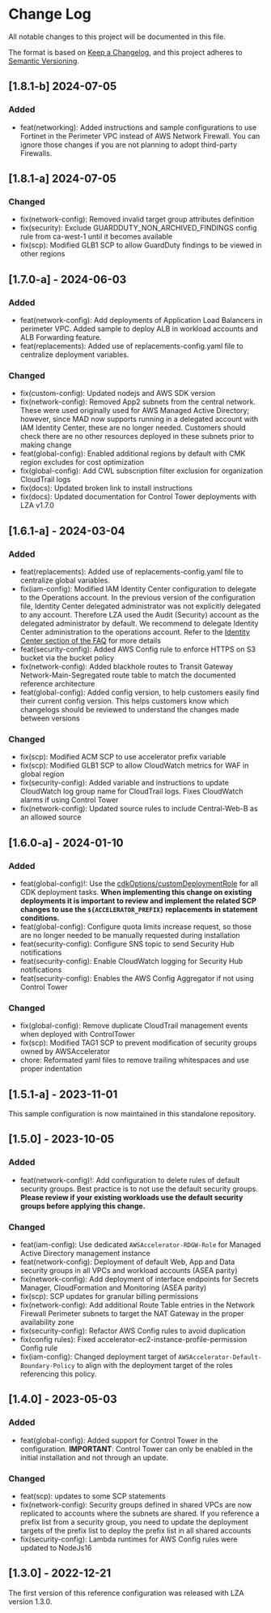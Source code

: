 # Change Log

All notable changes to this project will be documented in this file.

The format is based on [Keep a Changelog](https://keepachangelog.com/en/1.0.0/),
and this project adheres to [Semantic Versioning](https://semver.org/spec/v2.0.0.html).

## [1.8.1-b] 2024-07-05
### Added
- feat(networking): Added instructions and sample configurations to use Fortinet in the Perimeter VPC instead of AWS Network Firewall. You can ignore those changes if you are not planning to adopt third-party Firewalls.

## [1.8.1-a] 2024-07-05
### Changed
- fix(network-config): Removed invalid target group attributes definition
- fix(security): Exclude GUARDDUTY_NON_ARCHIVED_FINDINGS config rule from ca-west-1 until it becomes available
- fix(scp): Modified GLB1 SCP to allow GuardDuty findings to be viewed in other regions

## [1.7.0-a] - 2024-06-03
### Added
- feat(network-config): Add deployments of Application Load Balancers in perimeter VPC. Added sample to deploy ALB in workload accounts and ALB Forwarding feature.
- feat(replacements): Added use of replacements-config.yaml file to centralize deployment variables.

### Changed
- fix(custom-config): Updated nodejs and AWS SDK version
- fix(network-config): Removed App2 subnets from the central network. These were used originally used for AWS Managed Active Directory; however, since MAD now supports running in a delegated account with IAM Identity Center, these are no longer needed. Customers should check there are no other resources deployed in these subnets prior to making change
- feat(global-config): Enabled additional regions by default with CMK region excludes for cost optimization
- fix(global-config): Add CWL subscription filter exclusion for organization CloudTrail logs
- fix(docs): Updated broken link to install instructions
- fix(docs): Updated documentation for Control Tower deployments with LZA v1.7.0

## [1.6.1-a] - 2024-03-04
### Added
- feat(replacements): Added use of replacements-config.yaml file to centralize global variables.
- fix(iam-config): Modified IAM Identity Center configuration to delegate to the Operations account. In the previous version of the configuration file, Identity Center delegated administrator was not explicitly delegated to any account. Therefore LZA used the Audit (Security) account as the delegated administrator by default. We recommend to delegate Identity Center administration to the operations account. Refer to the [Identity Center section of the FAQ](./documentation/FAQ.md#IAM-Identity-Center) for more details
- feat(security-config): Added AWS Config rule to enforce HTTPS on S3 bucket via the bucket policy
- fix(network-config): Added blackhole routes to Transit Gateway Network-Main-Segregated route table to match the documented reference architecture
- feat(global-config): Added config version, to help customers easily find their current config version. This helps customers know which changelogs should be reviewed to understand the changes made between versions

### Changed
- fix(scp): Modified ACM SCP to use accelerator prefix variable
- fix(scp): Modified GLB1 SCP to allow CloudWatch metrics for WAF in global region
- fix(security-config): Added variable and instructions to update CloudWatch log group name for CloudTrail logs. Fixes CloudWatch alarms if using Control Tower
- fix(network-config): Updated source rules to include Central-Web-B as an allowed source

## [1.6.0-a] - 2024-01-10
### Added
- feat(global-config)!: Use the [cdkOptions/customDeploymentRole](https://awslabs.github.io/landing-zone-accelerator-on-aws/classes/_aws_accelerator_config.cdkOptionsConfig.html#customDeploymentRole) for all CDK deployment tasks. **When implementing this change on existing deployments it is important to review and implement the related SCP changes to use the `${ACCELERATOR_PREFIX}` replacements in statement conditions.**
- feat(global-config): Configure quota limits increase request, so those are no longer needed to be manually requested during installation
- feat(security-config): Configure SNS topic to send Security Hub notifications
- feat(security-config): Enable CloudWatch logging for Security Hub notifications
- feat(security-config): Enables the AWS Config Aggregator if not using Control Tower
### Changed
- fix(global-config): Remove duplicate CloudTrail management events when deployed with ControlTower
- fix(scp): Modified TAG1 SCP to prevent modification of security groups owned by AWSAccelerator
- chore: Reformated yaml files to remove trailing whitespaces and use proper indentation

## [1.5.1-a] - 2023-11-01
This sample configuration is now maintained in this standalone repository.

## [1.5.0] - 2023-10-05
### Added
- feat(network-config)!: Add configuration to delete rules of default security groups. Best practice is to not use the default security groups. **Please review if your existing workloads use the default security groups before applying this change.**
### Changed
- feat(iam-config): Use dedicated `AWSAccelerator-RDGW-Role` for Managed Active Directory management instance
- feat(network-config): Deployment of default Web, App and Data security groups in all VPCs and workload accounts (ASEA parity)
- fix(network-config): Add deployment of interface endpoints for Secrets Manager, CloudFormation and Monitoring (ASEA parity)
- fix(scp): SCP updates for granular billing permissions
- fix(network-config): Add additional Route Table entries in the Network Firewall Perimeter subnets to target the NAT Gateway in the proper availability zone
- fix(security-config): Refactor AWS Config rules to avoid duplication
- fix(config rules): Fixed accelerator-ec2-instance-profile-permission Config rule
- fix(iam-config): Changed deployment target of `AWSAccelerator-Default-Boundary-Policy` to align with the deployment target of the roles referencing this policy.

## [1.4.0] - 2023-05-03
### Added
- feat(global-config): Added support for Control Tower in the configuration. **IMPORTANT**: Control Tower can only be enabled in the initial installation and not through an update.
### Changed
- feat(scp): updates to some SCP statements
- fix(network-config): Security groups defined in shared VPCs are now replicated to accounts where the subnets are shared. If you reference a prefix list from a security group, you need to update the deployment targets of the prefix list to deploy the prefix list in all shared accounts
- fix(security-config): Lambda runtimes for AWS Config rules were updated to NodeJs16

## [1.3.0] - 2022-12-21
The first version of this reference configuration was released with LZA version 1.3.0.

